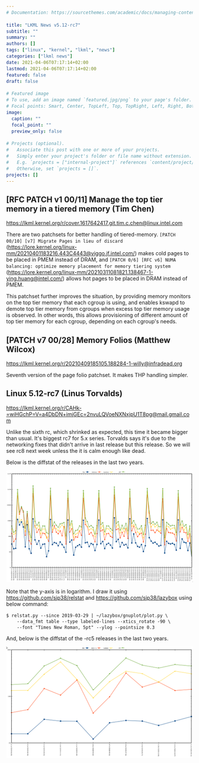 ```yaml
---
# Documentation: https://sourcethemes.com/academic/docs/managing-content/

title: "LKML News v5.12-rc7"
subtitle: ""
summary: ""
authors: []
tags: ["linux", "kernel", "lkml", "news"]
categories: ["lkml news"]
date: 2021-04-06T07:17:14+02:00
lastmod: 2021-04-06T07:17:14+02:00
featured: false
draft: false

# Featured image
# To use, add an image named `featured.jpg/png` to your page's folder.
# Focal points: Smart, Center, TopLeft, Top, TopRight, Left, Right, BottomLeft, Bottom, BottomRight.
image:
  caption: ""
  focal_point: ""
  preview_only: false

# Projects (optional).
#   Associate this post with one or more of your projects.
#   Simply enter your project's folder or file name without extension.
#   E.g. `projects = ["internal-project"]` references `content/project/deep-learning/index.md`.
#   Otherwise, set `projects = []`.
projects: []
---
```


[RFC PATCH v1 00/11] Manage the top tier memory in a tiered memory (Tim Chen)
-----------------------------------------------------------------------------

https://lkml.kernel.org/r/cover.1617642417.git.tim.c.chen@linux.intel.com

There are two patchsets for better handling of tiered-memory.  `[PATCH 00/10]
[v7] Migrate Pages in lieu of discard`
(https://lore.kernel.org/linux-mm/20210401183216.443C4443@viggo.jf.intel.com/)
makes cold pages to be placed in PMEM instead of DRAM, and `[PATCH 0/6] [RFC
v6] NUMA balancing: optimize memory placement for memory tiering system`
(https://lore.kernel.org/linux-mm/20210311081821.138467-1-ying.huang@intel.com/)
allows hot pages to be placed in DRAM instead of PMEM.

This patchset further improves the situation, by providing memory monitors on
the top tier memory that each cgroup is using, and enables kswapd to demote top
tier memory from cgroups when excess top tier memory usage is observed.  In
other words, this allows provisioning of different amount of top tier memory
for each cgroup, depending on each cgroup's needs.


[PATCH v7 00/28] Memory Folios (Matthew Wilcox)
-----------------------------------------------

https://lkml.kernel.org/r/20210409185105.188284-1-willy@infradead.org

Seventh version of the page folio patchset.  It makes THP handling simpler.


Linux 5.12-rc7 (Linus Torvalds)
-------------------------------

https://lkml.kernel.org/r/CAHk-=wiHGchP=V=a4DbDN+imjGEc=2nvuLQVoeNXNxjpU1T8pg@mail.gmail.com

Unlike the sixth rc, which shrinked as expected, this time it became bigger
than usual.  It's biggest rc7 for 5.x series.  Torvalds says it's due to the
networking fixes that didn't arrive in last release but this release.  So we
will see rc8 next week unless the it is calm enough like dead.

Below is the diffstat of the releases in the last two years.

![Kernel release stat](/img/kernel_release_stat/v5.1-rc6..v5.12-rc7.png)

Note that the y-axis is in logarithm.  I draw it using
https://github.com/sjp38/relstat and https://github.com/sjp38/lazybox using
below command:

    $ relstat.py --since 2019-03-29 | ~/lazybox/gnuplot/plot.py \
	    --data_fmt table --type labeled-lines --xtics_rotate -90 \
	    --font "Times New Roman, 5pt" --ylog --pointsize 0.3


And, below is the diffstat of the -rc5 releases in the last two years.

![rc2 release stat](/img/kernel_release_stat/v5.12-rc7-only.png)
